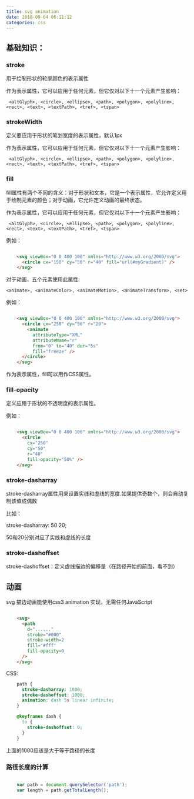 ```yaml
---
title: svg animation
date: 2018-09-04 06:11:12
categories: css
---
```


## 基础知识：

### stroke

用于绘制形状的轮廓颜色的表示属性


作为表示属性，它可以应用于任何元素，但它仅对以下十一个元素产生影响：

     <altGlyph>, <circle>, <ellipse>, <path>, <polygon>, <polyline>, <rect>, <text>, <textPath>, <tref>, <tspan>


### strokeWidth

定义要应用于形状的笔划宽度的表示属性，默认1px

作为表示属性，它可以应用于任何元素，但它仅对以下十一个元素产生影响：

     <altGlyph>, <circle>, <ellipse>, <path>, <polygon>, <polyline>, <rect>, <text>, <textPath>, <tref>, <tspan>

### fill

fill属性有两个不同的含义：对于形状和文本，它是一个表示属性，它允许定义用于绘制元素的颜色；对于动画，它允许定义动画的最终状态。

作为表示属性，它可以应用于任何元素，但它仅对以下十一个元素产生影响：

     <altGlyph>, <circle>, <ellipse>, <path>, <polygon>, <polyline>, <rect>, <text>, <textPath>, <tref>, <tspan>

例如：

``` html

    <svg viewBox="0 0 400 100" xmlns="http://www.w3.org/2000/svg">
      <circle cx="150" cy="50" r="40" fill="url(#myGradient)" />
    </svg> 

```

对于动画，五个元素使用此属性:

    <animate>, <animateColor>, <animateMotion>, <animateTransform>, <set>

例如：

``` html

    <svg viewBox="0 0 400 100" xmlns="http://www.w3.org/2000/svg">
      <circle cx="250" cy="50" r="20">
        <animate 
          attributeType="XML"
          attributeName="r"
          from="0" to="40" dur="5s"
          fill="freeze" />
      </circle> 
    </svg>   

```

作为表示属性，fill可以用作CSS属性。


### fill-opacity

定义应用于形状的不透明度的表示属性。

例如：

``` html

    <svg viewBox="0 0 400 100" xmlns="http://www.w3.org/2000/svg">
      <circle 
        cx="250" 
        cy="50" 
        r="40"
        fill-opacity="50%" />
    </svg>  

```

### stroke-dasharray

stroke-dasharray属性用来设置实线和虚线的宽度.如果提供奇数个，则会自动复制该值成偶数

比如： 

stroke-dasharray: 50 20;

50和20分别对应了实线和虚线的长度


### stroke-dashoffset

stroke-dashoffset：定义虚线描边的偏移量（在路径开始的前面，看不到）


## 动画

svg 描边动画能使用css3 animation 实现，无需任何JavaScript

``` html

    <svg>
      <path
        d="......"
        stroke="#000"
        stroke-width=2
        fill="#fff"
        fill-opacity=0
      />
    </svg>

```

CSS:

``` css
    path {
      stroke-dasharray: 1000;
      stroke-dashoffset: 1000;
      animation: dash 5s linear infinite;
    }

    @keyframes dash {
      to {
        stroke-dashoffset: 0;
      }
    }

```

上面的1000应该是大于等于路径的长度


### 路径长度的计算

``` js

    var path = document.querySelector('path');
    var length = path.getTotalLength();

```    